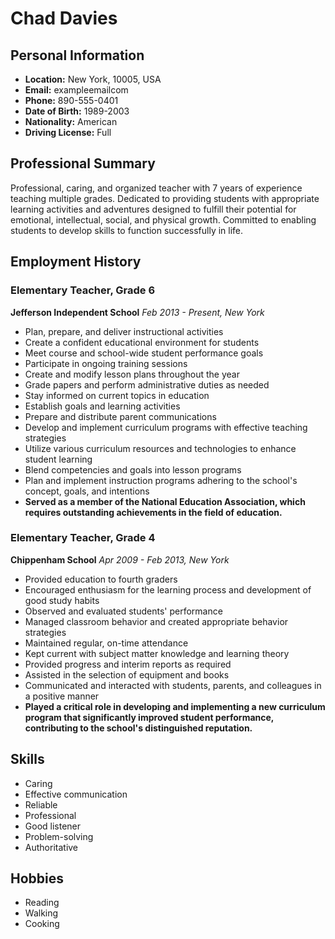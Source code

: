# Chad Davies

## Personal Information

- **Location:** New York, 10005, USA
- **Email:** exampleemailcom
- **Phone:** 890-555-0401
- **Date of Birth:** 1989-2003
- **Nationality:** American
- **Driving License:** Full

## Professional Summary

Professional, caring, and organized teacher with 7 years of experience teaching multiple grades. Dedicated to providing students with appropriate learning activities and adventures designed to fulfill their potential for emotional, intellectual, social, and physical growth. Committed to enabling students to develop skills to function successfully in life.

## Employment History

### Elementary Teacher, Grade 6
**Jefferson Independent School**
*Feb 2013 - Present, New York*

- Plan, prepare, and deliver instructional activities
- Create a confident educational environment for students
- Meet course and school-wide student performance goals
- Participate in ongoing training sessions
- Create and modify lesson plans throughout the year
- Grade papers and perform administrative duties as needed
- Stay informed on current topics in education
- Establish goals and learning activities
- Prepare and distribute parent communications
- Develop and implement curriculum programs with effective teaching strategies
- Utilize various curriculum resources and technologies to enhance student learning
- Blend competencies and goals into lesson programs
- Plan and implement instruction programs adhering to the school's concept, goals, and intentions
- **Served as a member of the National Education Association, which requires outstanding achievements in the field of education.**

### Elementary Teacher, Grade 4
**Chippenham School**
*Apr 2009 - Feb 2013, New York*

- Provided education to fourth graders
- Encouraged enthusiasm for the learning process and development of good study habits
- Observed and evaluated students' performance
- Managed classroom behavior and created appropriate behavior strategies
- Maintained regular, on-time attendance
- Kept current with subject matter knowledge and learning theory
- Provided progress and interim reports as required
- Assisted in the selection of equipment and books
- Communicated and interacted with students, parents, and colleagues in a positive manner
- **Played a critical role in developing and implementing a new curriculum program that significantly improved student performance, contributing to the school's distinguished reputation.**

## Skills

- Caring
- Effective communication
- Reliable
- Professional
- Good listener
- Problem-solving
- Authoritative

## Hobbies

- Reading
- Walking
- Cooking